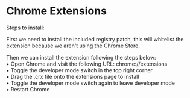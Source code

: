 # Chrome Extensions

Steps to install:

First we need to install the included registry patch, this will whitelist the extension because we aren't using the Chrome Store.

Then we can install the extension following the steps below:<br>
• Open Chrome and visit the following URL: chrome://extensions <br>
• Toggle the developer mode switch in the top right corner <br>
• Drag the .crx file onto the extensions page to install <br>
• Toggle the developer mode switch again to leave developer mode<br>
• Restart Chrome <br>
